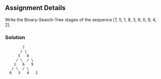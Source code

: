 ## Assignment Details

Write the Binary-Search-Tree stages of the sequence [7, 5, 1, 8, 3, 6, 0, 9, 4, 2].

### Solution
```
        7
       / \
      5   8
     / \  / \
    1   6   9
   / \  / \
  0   3   4   2
```

